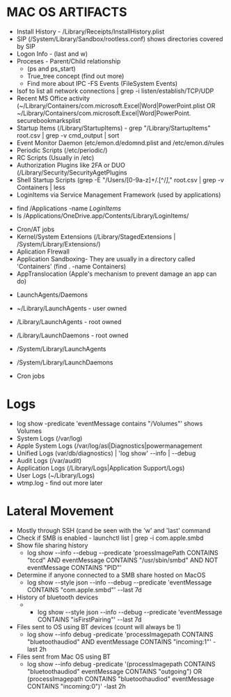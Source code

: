 # MAC OS ARTIFACTS
- Install History - /Library/Receipts/InstallHistory.plist
- SIP (/System/Library/Sandbox/rootless.conf) shows directories covered by SIP
- Logon Info - (last and w)
- Proceses - Parent/Child relationship 
    * (ps and ps_start) 
    * True_tree concept (find out more)
    * Find more about IPC
-FS Events (FileSystem Events)
 - lsof to list all network connections | grep -i listen/establish/TCP/UDP
 - Recent MS Office activity (~/Library/Containers/com.microsoft.Excel|Word|PowerPoint.plist OR
     ~/Library/Containers/com.microsoft.Excel|Word|PowerPoint. securebookmarksplist
 - Startup Items (/Library/StartupItems) - grep "/Library/StartupItems" root.csv | grep -v cmd_output | sort
 - Event Monitor Daemon (etc/emon.d/edomnd.plist and /etc/emon.d/rules
 - Periodic Scripts (/etc/periodic/)
 - RC Scripts (Usually in /etc)
 - Authorization Plugins like 2FA or DUO (/Library/Security/SecurityAgetPlugins
 - Shell Startup Scripts (grep -E "/Users/[0-9a-z]+/\.[^/*]*," root.csv | grep -v Containers | less
 - LoginItems via Service Management Framework (used by applications)
  * find /Applications -name *LoginItems*
  * ls /Applications/OneDrive.app/Contents/Library/LoginItems/
 - Cron/AT jobs
 - Kernel/System Extensions (/Library/StagedExtensions | /System/Library/Extensions/)
 - Aplication FIrewall
 - Application Sandboxing- They are usually in a directory called 'Containers' (find . -name Containers)
 - AppTranslocation (Apple's mechanism to prevent damage an app can do)
 
 * LaunchAgents/Daemons  
 - ~/Library/LaunchAgents - user owned
 - /Library/LaunchAgents - root owned
 - /Library/LaunchDaemons - root owned
 - /System/Library/LaunchAgents
 - /System/Library/LaunchDaemons
 
 - Cron jobs


# Logs
 - log show -predicate 'eventMessage contains "/Volumes"' shows Volumes
 - System Logs (/var/log)
 - Apple System Logs (/var/log/asl|Diagnostics|powermanagement
 - Unified Logs (var/db/diagnostics) | 'log show' --info | --debug 
 - Audit Logs (/var/audit)
 - Application Logs (/Library/Logs|Application Support/Logs)
 - User Logs (~/Library/Logs)
 - wtmp.log - find out more later
 
 
 # Lateral Movement
  - Mostly through SSH (cand be seen with the 'w' and 'last' command
  - Check if SMB is enabled - launchctl list | grep -i com.apple.smbd
  - Show file sharing history
    * log show --info --debug --predicate 'proessImagePath CONTAINS "tccd" AND eventMessage CONTAINS "/usr/sbin/smbd" AND NOT eventMessage CONTAINS "PID"'
  - Determine if anyone connected to a SMB share hosted on MacOS
      * log show --style json --info --debug --predicate 'eventMessage CONTAINS "com.apple.smbd"' --last 7d
  - History of bluetooth devices
      * * log show --style json --info --debug --predicate 'eventMessage CONTAINS "isFirstPairing"' --last 7d
  - Files sent to OS using BT devices (count will always be 1)
     * log show --info debug -predicate 'processImagepath CONTAINS "bluetoothaudiod" AND eventMessage CONTAINS "incoming:1"' -last 2h
  - Files sent from Mac OS using BT
    * log show --info debug -predicate '(processImagepath CONTAINS "bluetoothaudiod" eventMessage CONTAINS "outgoing") OR (processImagepath CONTAINS "bluetoothaudiod" eventMessage CONTAINS "incoming:0")' -last 2h
     
